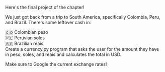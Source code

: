 Here's the final project of the chapter!

We just got back from a trip to South America, specifically Colombia, Peru, and Brazil. There's some leftover cash in:

🇨🇴 Colombian peso </br>
🇵🇪 Peruvian soles </br>
🇧🇷 Brazilian reais </br>
Create a currency.py program that asks the user for the amount they have in peso, soles, and reais and calculates the total in USD.

Make sure to Google the current exchange rates!

